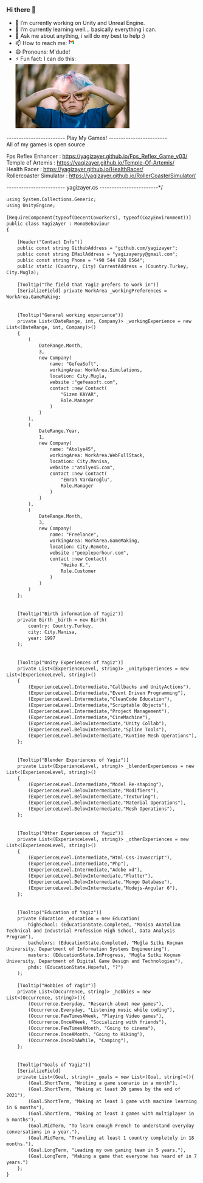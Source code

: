 
### Hi there 👋

<!--
**yagizayer/yagizayer** is a ✨ _special_ ✨ repository because its `README.md` (this file) appears on your GitHub profile.

Here are some ideas to get you started:
-->

- 🔭 I’m currently working on Unity and Unreal Engine.
- 🌱 I’m currently learning well... basically everything i can.
- 💬 Ask me about anything, i will do my best to help :)
- 📫 How to reach me: [![GmailIcon](Resources/gmailIcon.png)](mailto:yagizayeryy@gmail.com)
- 😄 Pronouns: M'dude!
- ⚡ Fun fact: I can do this:</br> ![GooglyEyes](Resources/googlyEyes.png)

------------------------    Play My Games!    ------------------------ <br>
All of my games is open source<br>

Fps Reflex Enhancer : https://yagizayer.github.io/Fps_Reflex_Game_v03/<br>
Temple of Artemis : https://yagizayer.github.io/Temple-Of-Artemis/<br>
Health Racer : https://yagizayer.github.io/HealthRacer/<br>
Rollercoaster Simulator : https://yagizayer.github.io/RollerCoasterSimulator/<br>

------------------------    yagizayer.cs    ------------------------*/<br>

    using System.Collections.Generic;
    using UnityEngine;
    
    [RequireComponent(typeof(DecentCoworkers), typeof(CozyEnvironment))]
    public class YagizAyer : MonoBehaviour
    {
    
        [Header("Contact Info")]
        public const string GithubAddress = "github.com/yagizayer";
        public const string EMailAddress = "yagizayeryy@gmail.com";
        public const string Phone = "+90 544 828 8564";
        public static (Country, City) CurrentAddress = (Country.Turkey, City.Mugla);
    
        [Tooltip("The field that Yagiz prefers to work in")]
        [SerializeField] private WorkArea _workingPreferences = WorkArea.GameMaking;
    
    
        [Tooltip("General working experience")]
        private List<(DateRange, int, Company)> _workingExperience = new List<(DateRange, int, Company)>()
        {
            (
                DateRange.Month,
                3,
                new Company(
                    name: "GefeaSoft",
                    workingArea: WorkArea.Simulations,
                    location: City.Mugla,
                    website :"gefeasoft.com",
                    contact :new Contact(
                        "Gizem KAYAR",
                        Role.Manager
                    )
                )
            ),
            (
                DateRange.Year,
                1,
                new Company(
                    name: "Atolye45",
                    workingArea: WorkArea.WebFullStack,
                    location: City.Manisa,
                    website :"atolye45.com",
                    contact :new Contact(
                        "Emrah Vardaroğlu",
                        Role.Manager
                    )
                )
            ),
            (
                DateRange.Month,
                3,
                new Company(
                    name: "Freelance",
                    workingArea: WorkArea.GameMaking,
                    location: City.Remote,
                    website :"peopleperhour.com",
                    contact :new Contact(
                        "Heiko K.",
                        Role.Customer
                    )
                )
            )
        };
    
    
        [Tooltip("Birth information of Yagiz")]
        private Birth _birth = new Birth(
            country: Country.Turkey,
            city: City.Manisa,
            year: 1997
        );
    
    
        [Tooltip("Unity Experiences of Yagiz")]
        private List<(ExperienceLevel, string)> _unityExperiences = new List<(ExperienceLevel, string)>()
        {
            (ExperienceLevel.Intermediate,"Callbacks and UnityActions"),
            (ExperienceLevel.Intermediate,"Event Driven Programming"),
            (ExperienceLevel.Intermediate,"CleanCode Education"),
            (ExperienceLevel.Intermediate,"Scriptable Objects"),
            (ExperienceLevel.Intermediate,"Project Management"),
            (ExperienceLevel.Intermediate,"CineMachine"),
            (ExperienceLevel.BelowIntermediate,"Unity Collab"),
            (ExperienceLevel.BelowIntermediate,"Spline Tools"),
            (ExperienceLevel.BelowIntermediate,"Runtime Mesh Operations"),
        };
    
    
        [Tooltip("Blender Experiences of Yagiz")]
        private List<(ExperienceLevel, string)> _blenderExperiences = new List<(ExperienceLevel, string)>()
        {
            (ExperienceLevel.Intermediate,"Model Re-shaping"),
            (ExperienceLevel.BelowIntermediate,"Modifiers"),
            (ExperienceLevel.BelowIntermediate,"Texturing"),
            (ExperienceLevel.BelowIntermediate,"Material Operations"),
            (ExperienceLevel.BelowIntermediate,"Mesh Operations"),
        };
    
    
        [Tooltip("Other Experiences of Yagiz")]
        private List<(ExperienceLevel, string)> _otherExperiences = new List<(ExperienceLevel, string)>()
        {
            (ExperienceLevel.Intermediate,"Html-Css-Javascript"),
            (ExperienceLevel.Intermediate,"Php"),
            (ExperienceLevel.Intermediate,"Adobe xd"),
            (ExperienceLevel.BelowIntermediate,"Flutter"),
            (ExperienceLevel.BelowIntermediate,"Mongo Database"),
            (ExperienceLevel.BelowIntermediate,"Nodejs-Angular 6"),
        };
    
    
        [Tooltip("Education of Yagiz")]
        private Education _education = new Education(
            highSchool: (EducationState.Completed, "Manisa Anatolian Technical and Industrial Profession High School, Data Analysis Program"),
            bachelors: (EducationState.Completed, "Muğla Sıtkı Koçman University, Department of Information Systems Engineering"),
            masters: (EducationState.InProgress, "Muğla Sıtkı Koçman University, Department of Digital Game Design and Technologies"),
            phds: (EducationState.Hopeful, "?")
        );
    
        [Tooltip("Hobbies of Yagiz")]
        private List<(Occurrence, string)> _hobbies = new List<(Occurrence, string)>(){
            (Occurrence.Everyday, "Research about new games"),
            (Occurrence.Everyday, "Listening music while coding"),
            (Occurrence.FewTimesAWeek, "Playing Video games"),
            (Occurrence.OnceAWeek, "Socializing with friends"),
            (Occurrence.FewTimesAMonth, "Going to cinema"),
            (Occurrence.OnceAMonth, "Going to Hiking"),
            (Occurrence.OnceInAWhile, "Camping"),
        };
    
    
        [Tooltip("Goals of Yagiz")]
        [SerializeField]
        private List<(Goal, string)> _goals = new List<(Goal, string)>(){
            (Goal.ShortTerm, "Writing a game scenario in a month"),
            (Goal.ShortTerm, "Making at least 20 games by the end of 2021"),
            (Goal.ShortTerm, "Making at least 1 game with machine learning in 6 months"),
            (Goal.ShortTerm, "Making at least 3 games with multiplayer in 6 months"),
            (Goal.MidTerm, "To learn enough French to understand everyday conversations in a year."),
            (Goal.MidTerm, "Traveling at least 1 country completely in 18 months."),
            (Goal.LongTerm, "Leading my own gaming team in 5 years."),
            (Goal.LongTerm, "Making a game that everyone has heard of in 7 years.")
        };
    }
